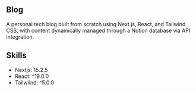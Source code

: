 ## Blog

A personal tech blog built from scratch using Next.js, React, and Tailwind CSS, with content dynamically managed through a Notion database via API integration.

## Skills

- Nextjs: 15.2.5
- React: ^19.0.0
- Tailwiind: ^5.0.0

